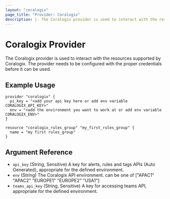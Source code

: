 ```yaml
---
layout: "coralogix"
page_title: "Provider: Coralogix"
description: |- The Coralogix provider is used to interact with the resources supported by Coralogix. The provider needs to be configured with the proper credentials before it can be used.
---
```


# Coralogix Provider

The Coralogix provider is used to interact with the resources supported by Coralogix. The provider needs to be configured with the proper credentials before it can be used.


## Example Usage

```hcl
provider "coralogix" {
  pi_key = "<add your api key here or add env variable CORALOGIX_API_KEY>"
  env = "<add the environment you want to work at or add env variable CORALOGIX_ENV>"
}

resource "coralogix_rules_group" "my_first_rules_group" {
  name = "my first rules_group"
}
```

<!-- schema generated by tfplugindocs -->


## Argument Reference

- `api_key` (String, Sensitive) A key for alerts, rules and tags APIs (Auto Generated), appropriate for the defined environment.
- `env` (String) The Coralogix API environment. can be one of ["APAC1" "APAC2" "EUROPE1" "EUROPE2" "USA1"]
- `teams_api_key` (String, Sensitive) A key for accessing teams API, appropriate for the defined environment.
